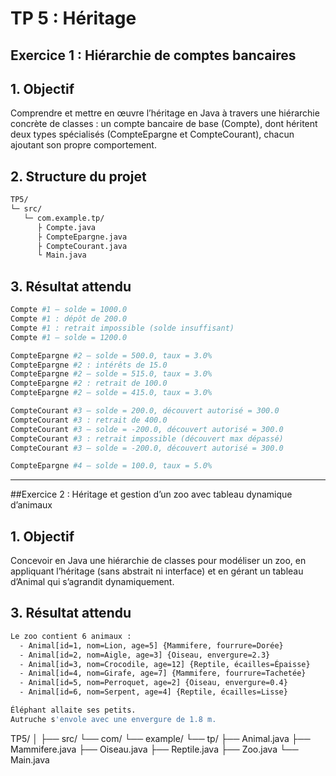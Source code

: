  # TP 5 : Héritage
 
 ## Exercice 1 : Hiérarchie de comptes bancaires
 
##  1. Objectif

Comprendre et mettre en œuvre l’héritage en Java à travers une hiérarchie concrète de classes : un compte bancaire de base (Compte), dont héritent deux types spécialisés (CompteEpargne et CompteCourant), chacun ajoutant son propre comportement.

## 2. Structure du projet

``` bash
TP5/
└─ src/
   └─ com.example.tp/
      ├ Compte.java
      ├ CompteEpargne.java
      ├ CompteCourant.java
      └ Main.java
```
 ## 3. Résultat attendu
 
``` bash
Compte #1 — solde = 1000.0
Compte #1 : dépôt de 200.0
Compte #1 : retrait impossible (solde insuffisant)
Compte #1 — solde = 1200.0

CompteEpargne #2 — solde = 500.0, taux = 3.0%
CompteEpargne #2 : intérêts de 15.0
CompteEpargne #2 — solde = 515.0, taux = 3.0%
CompteEpargne #2 : retrait de 100.0
CompteEpargne #2 — solde = 415.0, taux = 3.0%

CompteCourant #3 — solde = 200.0, découvert autorisé = 300.0
CompteCourant #3 : retrait de 400.0
CompteCourant #3 — solde = -200.0, découvert autorisé = 300.0
CompteCourant #3 : retrait impossible (découvert max dépassé)
CompteCourant #3 — solde = -200.0, découvert autorisé = 300.0

CompteEpargne #4 — solde = 100.0, taux = 5.0%

```
---

 ##Exercice 2 : Héritage et gestion d’un zoo avec tableau dynamique d’animaux
 
##  1. Objectif

Concevoir en Java une hiérarchie de classes pour modéliser un zoo, en appliquant l’héritage (sans abstrait ni interface) et en gérant un tableau d’Animal qui s’agrandit dynamiquement.


 ## 3. Résultat attendu
 
``` bash
Le zoo contient 6 animaux :
  - Animal[id=1, nom=Lion, age=5] {Mammifere, fourrure=Dorée}
  - Animal[id=2, nom=Aigle, age=3] {Oiseau, envergure=2.3}
  - Animal[id=3, nom=Crocodile, age=12] {Reptile, écailles=Épaisse}
  - Animal[id=4, nom=Girafe, age=7] {Mammifere, fourrure=Tachetée}
  - Animal[id=5, nom=Perroquet, age=2] {Oiseau, envergure=0.4}
  - Animal[id=6, nom=Serpent, age=4] {Reptile, écailles=Lisse}

Éléphant allaite ses petits.
Autruche s'envole avec une envergure de 1.8 m.
```

TP5/
│
├── src/
   └── com/
       └── example/
           └── tp/
               ├── Animal.java
               ├── Mammifere.java
               ├── Oiseau.java
               ├── Reptile.java
               ├── Zoo.java
               └── Main.java













 
